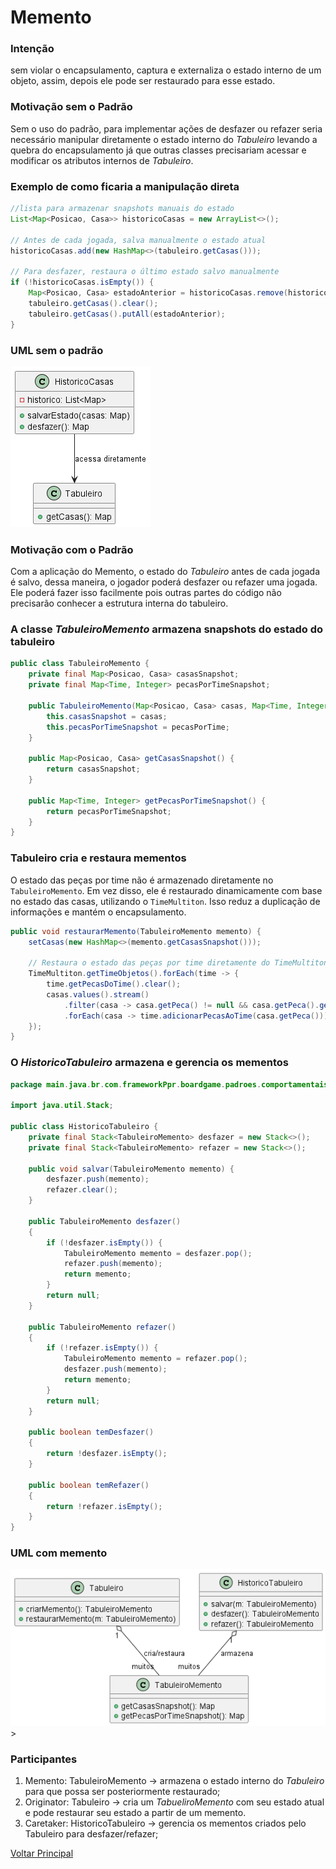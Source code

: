 # Memento

### Intenção

sem violar o encapsulamento, captura e externaliza o estado interno de um objeto, assim, depois ele pode ser restaurado para esse estado.

### Motivação sem o Padrão

Sem o uso do padrão, para implementar ações de desfazer ou refazer seria necessário manipular diretamente o estado interno do *Tabuleiro* levando a quebra do encapsulamento já que outras classes precisariam acessar e modificar os atributos internos de *Tabuleiro*.

### Exemplo de como ficaria a manipulação direta

``` java
//lista para armazenar snapshots manuais do estado
List<Map<Posicao, Casa>> historicoCasas = new ArrayList<>();

// Antes de cada jogada, salva manualmente o estado atual
historicoCasas.add(new HashMap<>(tabuleiro.getCasas()));

// Para desfazer, restaura o último estado salvo manualmente
if (!historicoCasas.isEmpty()) {
    Map<Posicao, Casa> estadoAnterior = historicoCasas.remove(historicoCasas.size() - 1);
    tabuleiro.getCasas().clear();
    tabuleiro.getCasas().putAll(estadoAnterior);
}
```

### UML sem o padrão

![out/DiagramasIMG/TabuleiroSemMemento.png](../out/DiagramasIMG/TabuleiroSemMemento.png)

### Motivação com o Padrão

Com a aplicação do Memento, o estado do *Tabuleiro* antes de cada jogada é salvo, dessa maneira, o jogador poderá desfazer ou refazer uma jogada. Ele poderá fazer isso facilmente pois outras partes do código não precisarão conhecer a estrutura interna do tabuleiro.

### A classe *TabuleiroMemento* armazena snapshots do estado do tabuleiro

``` java
public class TabuleiroMemento {
    private final Map<Posicao, Casa> casasSnapshot;
    private final Map<Time, Integer> pecasPorTimeSnapshot;

    public TabuleiroMemento(Map<Posicao, Casa> casas, Map<Time, Integer> pecasPorTime) {
        this.casasSnapshot = casas;
        this.pecasPorTimeSnapshot = pecasPorTime;
    }

    public Map<Posicao, Casa> getCasasSnapshot() {
        return casasSnapshot;
    }

    public Map<Time, Integer> getPecasPorTimeSnapshot() {
        return pecasPorTimeSnapshot;
    }
}
```

### Tabuleiro cria e restaura mementos

O estado das peças por time não é armazenado diretamente no `TabuleiroMemento`. Em vez disso, ele é restaurado dinamicamente com base no estado das casas, utilizando o `TimeMultiton`. Isso reduz a duplicação de informações e mantém o encapsulamento.

```java
public void restaurarMemento(TabuleiroMemento memento) {
    setCasas(new HashMap<>(memento.getCasasSnapshot()));

    // Restaura o estado das peças por time diretamente do TimeMultiton
    TimeMultiton.getTimeObjetos().forEach(time -> {
        time.getPecasDoTime().clear();
        casas.values().stream()
            .filter(casa -> casa.getPeca() != null && casa.getPeca().getTime().equals(time.toString()))
            .forEach(casa -> time.adicionarPecasAoTime(casa.getPeca()));
    });
}
```
### O *HistoricoTabuleiro* armazena e gerencia os mementos

``` java
package main.java.br.com.frameworkPpr.boardgame.padroes.comportamentais.memento;

import java.util.Stack;

public class HistoricoTabuleiro {
    private final Stack<TabuleiroMemento> desfazer = new Stack<>();
    private final Stack<TabuleiroMemento> refazer = new Stack<>();

    public void salvar(TabuleiroMemento memento) {
        desfazer.push(memento);
        refazer.clear();
    }

    public TabuleiroMemento desfazer()
    {
        if (!desfazer.isEmpty()) {
            TabuleiroMemento memento = desfazer.pop();
            refazer.push(memento);
            return memento;
        }
        return null;
    }
    
    public TabuleiroMemento refazer()
    {
        if (!refazer.isEmpty()) {
            TabuleiroMemento memento = refazer.pop();
            desfazer.push(memento);
            return memento;
        }
        return null;
    }

    public boolean temDesfazer()
    {
        return !desfazer.isEmpty();
    }

    public boolean temRefazer()
    {
        return !refazer.isEmpty();
    }
}
```

### UML com memento

![out/DiagramasIMG/TabuleiroMemento.png](../out/DiagramasIMG/TabuleiroMemento.png)>

### Participantes

1. Memento: TabuleiroMemento -> armazena o estado interno do *Tabuleiro* para que possa ser posteriormente restaurado;
2. Originator: Tabuleiro -> cria um *TabueliroMemento* com seu estado atual e pode restaurar seu estado a partir de um memento.
3. Caretaker: HistoricoTabuleiro -> gerencia os mementos criados pelo Tabuleiro para desfazer/refazer;


[Voltar Principal](../README.md)

